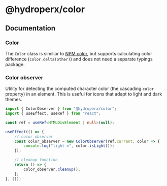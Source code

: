 # @hydroperx/color

## Documentation

### Color

The `Color` class is similiar to [NPM color](https://www.npmjs.com/package/color), but supports calculating color difference (`color.delta(other)`) and does not need a separate typings package.

### Color observer

Utility for detecting the computed character color (the cascading `color` property) in an element. This is useful for icons that adapt to light and dark themes.

```ts
import { ColorObserver } from "@hydroperx/color";
import { useEffect, useRef } from "react";

const ref = useRef<HTMLDivElement | null>(null);

useEffect(() => {
    // color observer
    const color_observer = new ColorObserver(ref.current, color => {
        console.log("light =", color.isLight());
    });

    // cleanup function
    return () => {
        color_observer.cleanup();
    };
}, []);
```
